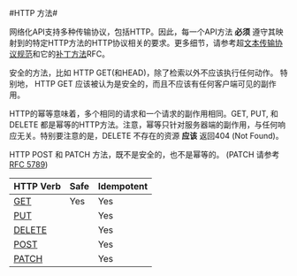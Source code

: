 #HTTP 方法#

网络化API支持多种传输协议，包括HTTP。因此，每一个API方法 **必须** 遵守其映射到的特定HTTP方法的HTTP协议相关的要求。更多细节，请参考超[文本传输协议规范](https://tools.ietf.org/html/rfc2616#section-9)和它的[补丁方法](http://tools.ietf.org/html/rfc5789)RFC。

安全的方法，比如 HTTP GET(和HEAD)，除了检索以外不应该执行任何动作。 特别地， HTTP GET 应该被认为是安全的，而且不应该有任何客户端可见的副作用。 

HTTP的幂等意味着，多个相同的请求和一个请求的副作用相同。GET, PUT, 和 DELETE 都是幂等的HTTP方法。注意，幂等只针对服务器端的副作用，与任何响应无关。特别要注意的是，DELETE 不存在的资源 **应该** 返回404 (Not Found)。

 
HTTP POST 和 PATCH 方法，既不是安全的，也不是幂等的。 (PATCH 请参考[RFC 5789](https://tools.ietf.org/html/rfc5789))

|HTTP Verb |Safe	|Idempotent|
|----------|---- |----------|
|[GET](https://tools.ietf.org/html/rfc2616#section-9.3)|Yes |Yes|
|[PUT](https://tools.ietf.org/html/rfc2616#section-9.6)  | |Yes|
|[DELETE](https://tools.ietf.org/html/rfc2616#section-9.7)| |Yes|
|[POST](https://tools.ietf.org/html/rfc2616#section-9.5)| |Yes|
|[PATCH](https://tools.ietf.org/html/rfc5789)| |Yes|
